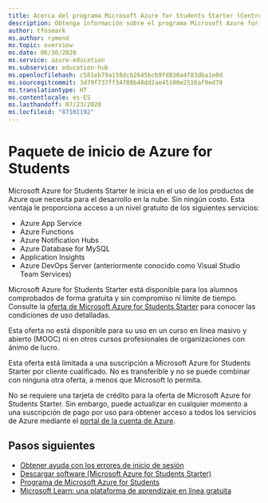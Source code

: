```yaml
---
title: Acerca del programa Microsoft Azure for Students Starter (Centro de Education de Azure)
description: Obtenga información sobre el programa Microsoft Azure for Students Starter.
author: tfosmark
ms.author: rymend
ms.topic: overview
ms.date: 06/30/2020
ms.service: azure-education
ms.subservice: education-hub
ms.openlocfilehash: c581eb79a158dcb2645bcb9fd830a4f83dba1e0d
ms.sourcegitcommit: 3d79f737ff34708b48dd2ae45100e2516af9ed78
ms.translationtype: HT
ms.contentlocale: es-ES
ms.lasthandoff: 07/23/2020
ms.locfileid: "87101192"
---
```

# <a name="azure-for-students-starter"></a>Paquete de inicio de Azure for Students

Microsoft Azure for Students Starter le inicia en el uso de los productos de Azure que necesita para el desarrollo en la nube. Sin ningún costo. Esta ventaja le proporciona acceso a un nivel gratuito de los siguientes servicios:

- Azure App Service
- Azure Functions
- Azure Notification Hubs
- Azure Database for MySQL
- Application Insights
- Azure DevOps Server (anteriormente conocido como Visual Studio Team Services)

Microsoft Azure for Students Starter está disponible para los alumnos comprobados de forma gratuita y sin compromiso ni límite de tiempo. Consulte la [oferta de Microsoft Azure for Students Starter](https://azure.microsoft.com/offers/ms-azr-0144p/) para conocer las condiciones de uso detalladas.

Esta oferta no está disponible para su uso en un curso en línea masivo y abierto (MOOC) ni en otros cursos profesionales de organizaciones con ánimo de lucro.

Esta oferta está limitada a una suscripción a Microsoft Azure for Students Starter por cliente cualificado. No es transferible y no se puede combinar con ninguna otra oferta, a menos que Microsoft lo permita.

No se requiere una tarjeta de crédito para la oferta de Microsoft Azure for Students Starter. Sin embargo, puede actualizar en cualquier momento a una suscripción de pago por uso para obtener acceso a todos los servicios de Azure mediante el [portal de la cuenta de Azure](https://account.azure.com/).

## <a name="next-steps"></a>Pasos siguientes
- [Obtener ayuda con los errores de inicio de sesión](troubleshoot-login.md)
- [Descargar software (Microsoft Azure for Students Starter)](download-software.md)
- [Programa de Microsoft Azure for Students](azure-students-program.md)
- [Microsoft Learn: una plataforma de aprendizaje en línea gratuita](https://docs.microsoft.com/learn/)
